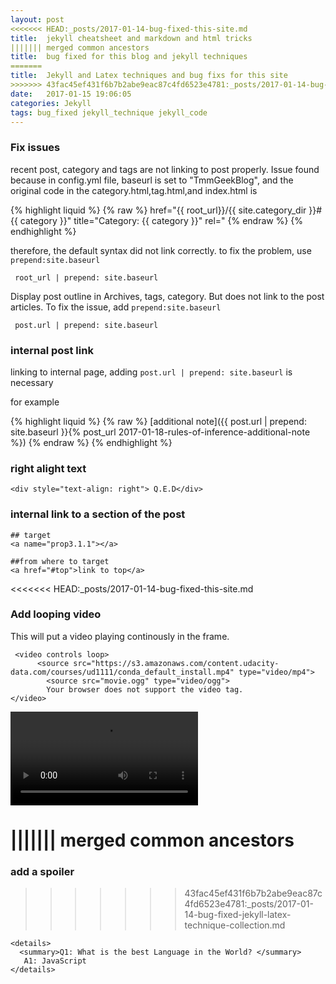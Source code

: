 ```yaml
---
layout: post
<<<<<<< HEAD:_posts/2017-01-14-bug-fixed-this-site.md
title:  jekyll cheatsheet and markdown and html tricks
||||||| merged common ancestors
title:  bug fixed for this blog and jekyll techniques
=======
title:  Jekyll and Latex techniques and bug fixs for this site
>>>>>>> 43fac45ef431f6b7b2abe9eac87c4fd6523e4781:_posts/2017-01-14-bug-fixed-jekyll-latex-technique-collection.md
date:   2017-01-15 19:06:05
categories: Jekyll
tags: bug_fixed jekyll_technique jekyll_code
---
```


### Fix issues

recent post, category and tags are not linking to post properly. Issue found because in config.yml file, baseurl is set to "TmmGeekBlog", and the original code in the category.html,tag.html,and index.html is 





{% highlight liquid %}
{% raw %}
href="{{ root_url}}/{{ site.category_dir }}#{{ category }}" title="Category: {{ category }}" rel="
{% endraw %}
{% endhighlight %}  


therefore, the default syntax did not link correctly. to fix the problem, use `prepend:site.baseurl`

```liquid
 root_url | prepend: site.baseurl

```

Display post outline in Archives, tags, category. But does not link to the post articles. To fix the issue, add
`prepend:site.baseurl`

```
 post.url | prepend: site.baseurl 
```

### internal post link

linking to internal page, adding `post.url | prepend: site.baseurl` is necessary

for example 

{% highlight liquid %}
{% raw %}
[additional note]({{ post.url | prepend: site.baseurl }}{% post_url 2017-01-18-rules-of-inference-additional-note %})
{% endraw %}
{% endhighlight %}  


### right alight text

```
<div style="text-align: right"> Q.E.D</div>

```

### internal link to a section of the post

```
## target
<a name="prop3.1.1"></a>

##from where to target
<a href="#top">link to top</a>
```

<<<<<<< HEAD:_posts/2017-01-14-bug-fixed-this-site.md
### Add looping video

This will put a video playing continously in the frame. 
```
 <video controls loop>
	  <source src="https://s3.amazonaws.com/content.udacity-data.com/courses/ud1111/conda_default_install.mp4" type="video/mp4">
  		<source src="movie.ogg" type="video/ogg">
  		Your browser does not support the video tag.
</video> 

```

 <video controls loop>
	  <source src="https://s3.amazonaws.com/content.udacity-data.com/courses/ud1111/conda_default_install.mp4" type="video/mp4">
  		<source src="movie.ogg" type="video/ogg">
  		Your browser does not support the video tag.
</video> 



||||||| merged common ancestors
=======
### add a spoiler
>>>>>>> 43fac45ef431f6b7b2abe9eac87c4fd6523e4781:_posts/2017-01-14-bug-fixed-jekyll-latex-technique-collection.md

```
<details> 
  <summary>Q1: What is the best Language in the World? </summary>
   A1: JavaScript 
</details>

```

